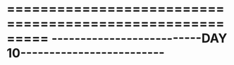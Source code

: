 =========================================================
--------------------------DAY 10-------------------------
=========================================================



